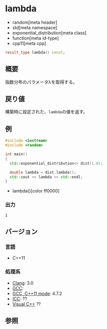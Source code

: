 # lambda
* random[meta header]
* std[meta namespace]
* exponential_distribution[meta class]
* function[meta id-type]
* cpp11[meta cpp]

```cpp
result_type lambda() const;
```

## 概要
指数分布のパラメータλを取得する。


## 戻り値
構築時に設定された、`lambda`の値を返す。


## 例
```cpp example
#include <iostream>
#include <random>

int main()
{
  std::exponential_distribution<> dist(1.0);

  double lambda = dist.lambda();
  std::cout << lambda << std::endl;
}
```
* lambda()[color ff0000]

### 出力
```
1
```

## バージョン
### 言語
- C++11

### 処理系
- [Clang](/implementation.md#clang): 3.0
- [GCC](/implementation.md#gcc): 
- [GCC, C++11 mode](/implementation.md#gcc): 4.7.2
- [ICC](/implementation.md#icc): ??
- [Visual C++](/implementation.md#visual_cpp) ??


## 参照


